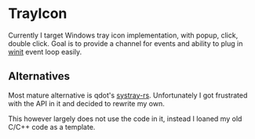 # TrayIcon

Currently I target Windows tray icon implementation, with popup, click, double click. Goal is to provide a channel for events and ability to plug in [winit](https://github.com/rust-windowing/winit) event loop easily.

## Alternatives

Most mature alternative is qdot's [systray-rs](https://github.com/qdot/systray-rs). Unfortunately I got frustrated with the API in it and decided to rewrite my own.

This however largely does not use the code in it, instead I loaned my old C/C++ code as a template.
